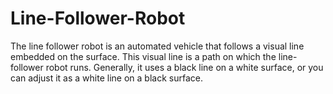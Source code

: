 # Line-Follower-Robot
The line follower robot is an automated vehicle that follows a visual line embedded on the surface. This visual line is a path on which the line-follower robot runs. Generally, it uses a black line on a white surface, or you can adjust it as a white line on a black surface.
